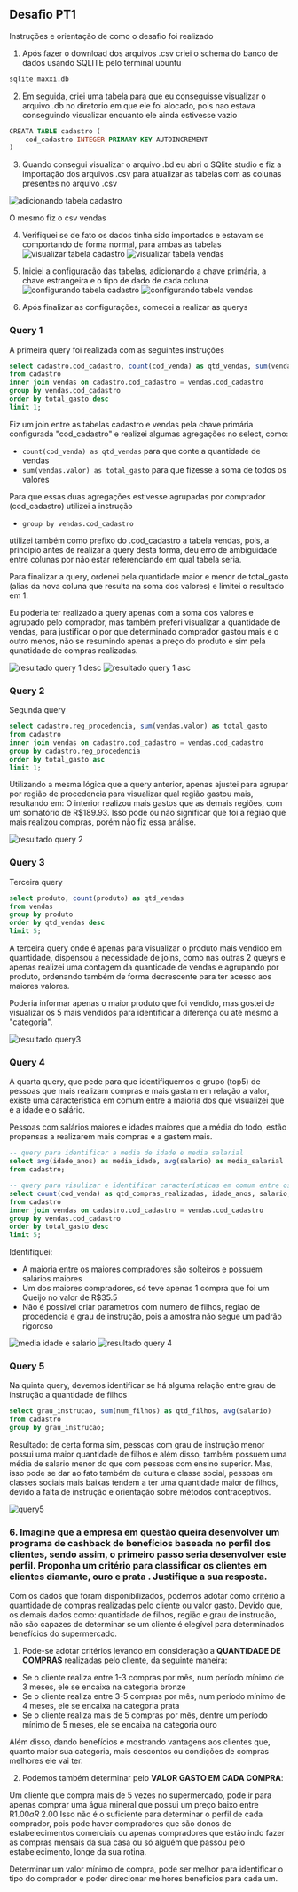 ## Desafio PT1 

Instruções e orientação de como o desafio foi realizado

1. Após fazer o download dos arquivos .csv criei o schema do banco de dados usando SQLITE pelo terminal ubuntu 
```bash
sqlite maxxi.db
```

2. Em seguida, criei uma tabela para que eu conseguisse visualizar o arquivo .db no diretorio em que ele foi alocado, pois nao estava conseguindo 
visualizar enquanto ele ainda estivesse vazio
```sql
CREATA TABLE cadastro (
    cod_cadastro INTEGER PRIMARY KEY AUTOINCREMENT
)
```

3. Quando consegui visualizar o arquivo .bd eu abri o SQlite studio e fiz a importação dos arquivos .csv para atualizar as tabelas com as colunas presentes
no arquivo .csv

![adicionando tabela cadastro](./assets/importando_cadastro.png)

O mesmo fiz o csv vendas

4. Verifiquei se de fato os dados tinha sido importados e estavam se comportando de forma normal, para ambas as tabelas
![visualizar tabela cadastro](./assets/visualizar_cadastro.png)
![visualizar tabela vendas](./assets/visualizar_vendas.png)

5. Iniciei a configuração das tabelas, adicionando a chave primária, a chave estrangeira e o tipo de dado de cada coluna
![configurando tabela cadastro](./assets/config_cadastro.png)
![configurando tabela vendas](./assets/config_vendas.png)

6. Após finalizar as configurações, comecei a realizar as querys 

### Query 1 

A primeira query foi realizada com as seguintes instruções
```sql
select cadastro.cod_cadastro, count(cod_venda) as qtd_vendas, sum(vendas.valor) as total_gasto
from cadastro 
inner join vendas on cadastro.cod_cadastro = vendas.cod_cadastro
group by vendas.cod_cadastro
order by total_gasto desc
limit 1;
```

Fiz um join entre as tabelas cadastro e vendas pela chave primária configurada "cod_cadastro" e realizei algumas agregações no select, como:
- ``count(cod_venda) as qtd_vendas`` para que conte a quantidade de vendas
- ``sum(vendas.valor) as total_gasto`` para que fizesse a soma de todos os valores

Para que essas duas agregações estivesse agrupadas por comprador (cod_cadastro) utilizei a instrução 
- ``group by vendas.cod_cadastro``

utilizei também como prefixo do .cod_cadastro a tabela vendas, pois, a principio antes de realizar a query desta forma, deu erro de ambiguidade entre colunas
por não estar referenciando em qual tabela seria.

Para finalizar a query, ordenei pela quantidade maior e menor de total_gasto (alias da nova coluna que resulta na soma dos valores)
e limitei o resultado em 1.

Eu poderia ter realizado a query apenas com a soma dos valores e agrupado pelo comprador, mas também preferi visualizar a quantidade de vendas, para justificar o por que determinado comprador gastou mais e o outro menos, não se resumindo apenas a preço do produto e sim pela qunatidade de compras realizadas. 

![resultado query 1 desc](./assets/query1.png)
![resultado query 1 asc](./assets/query1-asc.png)

### Query 2

Segunda query

```sql
select cadastro.reg_procedencia, sum(vendas.valor) as total_gasto
from cadastro 
inner join vendas on cadastro.cod_cadastro = vendas.cod_cadastro
group by cadastro.reg_procedencia
order by total_gasto asc
limit 1;
```

Utilizando a mesma lógica que a query anterior, apenas ajustei para agrupar por região de procedencia para visualizar qual região gastou mais, resultando em: 
O interior realizou mais gastos que as demais regiões, com um somatório de R$189.93. Isso pode ou não significar que foi a região que mais realizou compras, porém não fiz essa análise. 

![resultado query 2](./assets/query2.png)

### Query 3

Terceira query 

```sql
select produto, count(produto) as qtd_vendas
from vendas
group by produto
order by qtd_vendas desc
limit 5;
```

A terceira query onde é apenas para visualizar o produto mais vendido em quantidade, dispensou a necessidade de joins, como nas outras 2 queyrs e apenas realizei uma contagem da quantidade de vendas e agrupando por produto, ordenando também de forma decrescente para ter acesso aos maiores valores. 

Poderia informar apenas o maior produto que foi vendido, mas gostei de visualizar os 5 mais vendidos para identificar a diferença ou até mesmo a "categoria". 

![resultado query3](./assets/query3.png)

### Query 4

A quarta query, que pede para que identifiquemos o grupo (top5) de pessoas que mais realizam compras e mais gastam em relação a valor, existe uma característica em comum entre a maioria dos que visualizei que é a idade e o salário. 

Pessoas com salários maiores e idades maiores que a média do todo, estão propensas a realizarem mais compras e a gastem mais. 

```sql
-- query para identificar a media de idade e media salarial
select avg(idade_anos) as media_idade, avg(salario) as media_salarial
from cadastro;

-- query para visulizar e identificar características em comum entre os compradores
select count(cod_venda) as qtd_compras_realizadas, idade_anos, salario, sum(valor) as total_gasto
from cadastro
inner join vendas on cadastro.cod_cadastro = vendas.cod_cadastro
group by vendas.cod_cadastro
order by total_gasto desc
limit 5;
```

Identifiquei:
- A maioria entre os maiores compradores são solteiros e possuem salários maiores
- Um dos maiores compradores, só teve apenas 1 compra que foi um Queijo no valor de R$35.5
- Não é possivel criar parametros com numero de filhos, regiao de procedencia e grau de instrução, pois a amostra não segue um padrão rigoroso

![media idade e salario](./assets/media_idade_salario.png)
![resultado query 4](./assets/query4.png)

### Query 5 

Na quinta query, devemos identificar se há alguma relação entre grau de instrução a quantidade de filhos 

```sql
select grau_instrucao, sum(num_filhos) as qtd_filhos, avg(salario)
from cadastro
group by grau_instrucao;
```

Resultado: de certa forma sim, pessoas com grau de instrução menor possui uma maior quantidade de filhos e além disso, também possuem uma média de salario menor do que com pessoas com ensino superior. Mas, isso pode se dar ao fato também de cultura e classe social, pessoas em classes sociais mais baixas tendem a ter uma quantidade maior de filhos, devido a falta de instrução e orientação sobre métodos contraceptivos. 

![query5](./assets/grau_filhos.png)

### 6. Imagine que a empresa em questão queira desenvolver um programa de cashback de benefícios baseada no perfil dos clientes, sendo assim, o primeiro passo seria desenvolver este perfil. Proponha um critério para classificar os clientes em clientes diamante, ouro e prata . Justifique a sua resposta.

Com os dados que foram disponibilizados, podemos adotar como critério a quantidade de compras realizadas pelo cliente ou valor gasto. Devido que, os demais dados como: quantidade de filhos, região e grau de instrução, não são capazes de determinar se um cliente é elegível para determinados benefícios do supermercado.

1. Pode-se adotar critérios levando em consideração a **QUANTIDADE DE COMPRAS** realizadas pelo cliente, da seguinte maneira:
- Se o cliente realiza entre 1-3 compras por mês, num período mínimo de 3 meses, ele se encaixa na categoria bronze 
- Se o cliente realiza entre 3-5 compras por mês, num período mínimo de 4 meses, ele se encaixa na categoria prata 
- Se o cliente realiza mais de 5 compras por mês, dentre um período mínimo de 5 meses, ele se encaixa na categoria ouro

Além disso, dando benefícios e mostrando vantagens aos clientes que, quanto maior sua categoria, mais descontos ou condições de compras melhores ele vai ter. 

2. Podemos também determinar pelo **VALOR GASTO EM CADA COMPRA**:

Um cliente que compra mais de 5 vezes no supermercado, pode ir para apenas comprar uma água mineral que possui um preço baixo entre R$1.00 a R$ 2.00
Isso não é o suficiente para determinar o perfil de cada comprador, pois pode haver compradores que são donos de estabelecimentos comerciais ou apenas compradores que estão indo fazer as compras mensais da sua casa ou só alguém que passou pelo estabelecimento, longe da sua rotina.

Determinar um valor mínimo de compra, pode ser melhor para identificar o tipo do comprador e poder direcionar melhores benefícios para cada um.
